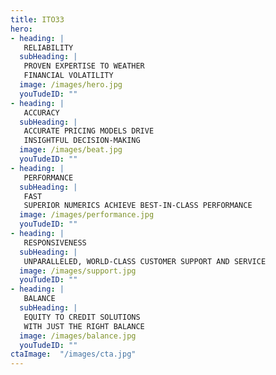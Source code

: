 ```yaml
---
title: ITO33
hero:
- heading: | 
   RELIABILITY 
  subHeading: |
   PROVEN EXPERTISE TO WEATHER   
   FINANCIAL VOLATILITY
  image: /images/hero.jpg
  youTudeID: ""
- heading: | 
   ACCURACY
  subHeading: |
   ACCURATE PRICING MODELS DRIVE 
   INSIGHTFUL DECISION-MAKING   
  image: /images/beat.jpg
  youTudeID: ""
- heading: | 
   PERFORMANCE
  subHeading: |
   FAST
   SUPERIOR NUMERICS ACHIEVE BEST-IN-CLASS PERFORMANCE
  image: /images/performance.jpg
  youTudeID: ""
- heading: | 
   RESPONSIVENESS
  subHeading: |
   UNPARALLELED, WORLD-CLASS CUSTOMER SUPPORT AND SERVICE
  image: /images/support.jpg
  youTudeID: ""
- heading: | 
   BALANCE
  subHeading: |
   EQUITY TO CREDIT SOLUTIONS 
   WITH JUST THE RIGHT BALANCE
  image: /images/balance.jpg
  youTudeID: ""
ctaImage:  "/images/cta.jpg"
---
```


